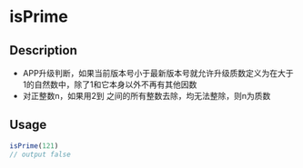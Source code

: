 # isPrime

## Description
- APP升级判断，如果当前版本号小于最新版本号就允许升级质数定义为在大于1的自然数中，除了1和它本身以外不再有其他因数
- 对正整数n，如果用2到  之间的所有整数去除，均无法整除，则n为质数

## Usage
```javascript
isPrime(121)
// output false
```
